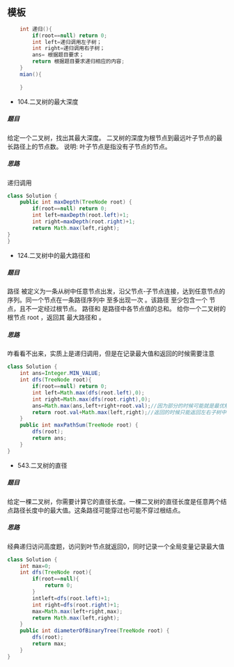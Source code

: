 ## 模板
```java
    int 递归(){
        if(root==null) return 0;
        int left=递归调用左子树；
        int right=递归调用右子树；
        ans= 根据题目要求；
        return 根据题目要求递归相应的内容;
    }
    mian(){
        
    }
```
*  104.二叉树的最大深度
##### 题目

给定一个二叉树，找出其最大深度。
二叉树的深度为根节点到最远叶子节点的最长路径上的节点数。
说明: 叶子节点是指没有子节点的节点。

##### 思路 
递归调用

```java
class Solution {
    public int maxDepth(TreeNode root) {
        if(root==null) return 0;
        int left=maxDepth(root.left)+1;
        int right=maxDepth(root.right)+1;
        return Math.max(left,right);
}
}
```
* 124.二叉树中的最大路径和

##### 题目

路径 被定义为一条从树中任意节点出发，沿父节点-子节点连接，达到任意节点的序列。同一个节点在一条路径序列中 至多出现一次 。该路径 至少包含一个 节点，且不一定经过根节点。
路径和 是路径中各节点值的总和。
给你一个二叉树的根节点 root ，返回其 最大路径和 。

##### 思路 
咋看看不出来，实质上是递归调用，但是在记录最大值和返回的时候需要注意

```java
class Solution {
    int ans=Integer.MIN_VALUE;
    int dfs(TreeNode root){
        if(root==null) return 0;
        int left=Math.max(dfs(root.left),0);
        int right=Math.max(dfs(root.right),0);
        ans=Math.max(ans,left+right+root.val);//因为部分的时候可能就是最优解了，需要记录
        return root.val+Math.max(left,right);//返回的时候只能返回左右子树中的最大值，不然不能访问了,这个是难点
    }
    public int maxPathSum(TreeNode root) {
        dfs(root);
        return ans;
    }
}
```
* 543.二叉树的直径
##### 题目
给定一棵二叉树，你需要计算它的直径长度。一棵二叉树的直径长度是任意两个结点路径长度中的最大值。这条路径可能穿过也可能不穿过根结点。

##### 思路 
经典递归访问高度题，访问到叶节点就返回0，同时记录一个全局变量记录最大值
```java
class Solution {
    int max=0;
    int dfs(TreeNode root){
        if(root==null){
            return 0;
        } 
        intleft=dfs(root.left)+1;
        int right=dfs(root.right)+1;
        max=Math.max(left+right,max);
        return Math.max(left,right);
    }
    public int diameterOfBinaryTree(TreeNode root) {
        dfs(root);
        return max;
    }
}
```
